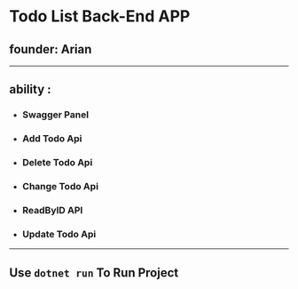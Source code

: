 ﻿# Todo List Back-End APP
## founder: Arian

--- 
## ability :

* ### Swagger Panel 
* ### Add Todo Api
* ### Delete Todo Api
* ### Change Todo Api
* ### ReadByID API
* ### Update Todo Api

---

## Use `dotnet run` To Run Project